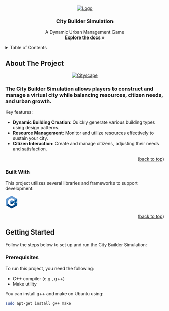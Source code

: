 <a id="readme-top"></a>

<!-- PROJECT LOGO -->
<br />
<div align="center">
  <a href="">
    <img src="img/city_logo.png" alt="Logo" width="450" height="70">
  </a>

  <h3 align="center">City Builder Simulation</h3>

  <p align="center">
    A Dynamic Urban Management Game
    <br />
    <a href="https://your-docs-link.com"><strong>Explore the docs »</strong></a>
  </p>
</div>

<!-- TABLE OF CONTENTS -->
<details>
  <summary>Table of Contents</summary>
  <ol>
    <li>
      <a href="#about-the-project">About The Project</a>
      <ul>
        <li><a href="#built-with">Built With</a></li>
      </ul>
    </li>
    <li>
      <a href="#getting-started">Getting Started</a>
      <ul>
        <li><a href="#prerequisites">Prerequisites</a></li>
        <li><a href="#installation">Installation</a></li>
      </ul>
    </li>
    <li><a href="#usage">Usage</a></li>
    <li><a href="#acknowledgments">Acknowledgments</a></li>
  </ol>
</details>

<!-- ABOUT THE PROJECT -->
## About The Project

<div align="center"> 
  <a href=""><img src="img/cityscape.jpg" alt="Cityscape" width="300" height="300"></a>
</div>

### The City Builder Simulation allows players to construct and manage a virtual city while balancing resources, citizen needs, and urban growth.

Key features:
* **Dynamic Building Creation**: Quickly generate various building types using design patterns.
* **Resource Management**: Monitor and utilize resources effectively to sustain your city.
* **Citizen Interaction**: Create and manage citizens, adjusting their needs and satisfaction.

<p align="right">(<a href="#readme-top">back to top</a>)</p>

### Built With

This project utilizes several libraries and frameworks to support development:

<p align="left"> 
  <a href="https://www.w3schools.com/cpp/" target="_blank" rel="noreferrer"> 
    <img src="https://raw.githubusercontent.com/devicons/devicon/master/icons/cplusplus/cplusplus-original.svg" alt="cplusplus" width="40" height="40"/> 
  </a> 
</p>

<p align="right">(<a href="#readme-top">back to top</a>)</p>

<!-- GETTING STARTED -->
## Getting Started

Follow the steps below to set up and run the City Builder Simulation:

### Prerequisites

To run this project, you need the following:
* C++ compiler (e.g., g++)
* Make utility

You can install g++ and make on Ubuntu using:
```sh
sudo apt-get install g++ make

